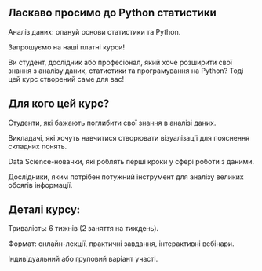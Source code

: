 ## Ласкаво просимо до Python статистики

Аналіз даних: опануй основи статистики та Python.

Запрошуємо на наші платні курси!

Ви студент, дослідник або професіонал, який хоче розширити свої знання з аналізу даних, статистики та програмування на Python? Тоді цей курс створений саме для вас!

## Для кого цей курс?

Студенти, які бажають поглибити свої знання в аналізі даних.

Викладачі, які хочуть навчитися створювати візуалізації для пояснення складних понять.

Data Science-новачки, які роблять перші кроки у сфері роботи з даними.

Дослідники, яким потрібен потужний інструмент для аналізу великих обсягів інформації.


## Деталі курсу:

Тривалість: 6 тижнів (2 заняття на тиждень).

Формат: онлайн-лекції, практичні завдання, інтерактивні вебінари.

Індивідуальний або груповий варіант участі.

<!--
# Code
 ## Project layout

    mkdocs.yml    # The configuration file.
    docs/
        index.md  # The documentation homepage.
        ...       # Other markdown pages, images and other files. -->

